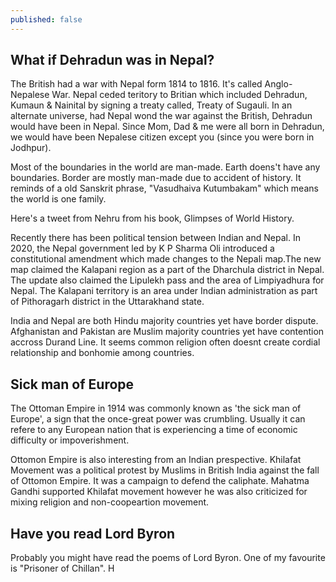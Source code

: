 ```yaml
---
published: false
---
```


## What if Dehradun was in Nepal?

The British had a war with Nepal form 1814 to 1816. It's called Anglo-Nepalese War. Nepal ceded teritory to Britian which included Dehradun, Kumaun & Nainital by signing a treaty called, Treaty of Sugauli. In an alternate universe, had Nepal wond the war against the British, Dehradun would have been in Nepal. Since Mom, Dad & me were all born in Dehradun, we would have been Nepalese citizen except you (since you were born in Jodhpur). 

Most of the boundaries in the world are man-made. Earth doens't have any boundaries. Border are mostly man-made due to accident of history. It reminds of a old Sanskrit phrase, "Vasudhaiva Kutumbakam" which means the world is one family.

Here's a tweet from Nehru from his book, Glimpses of World History.


Recently there has been political tension between Indian and Nepal. In 2020, the Nepal government led by K P Sharma Oli introduced a constitutional amendment which made changes to the Nepali map.The new map claimed the Kalapani region as a part of the Dharchula district in Nepal. The update also claimed the Lipulekh pass and the area of Limpiyadhura for Nepal. The Kalapani territory is an area under Indian administration as part of Pithoragarh district in the Uttarakhand state. 

India and Nepal are both Hindu majority countries yet have border dispute. Afghanistan and Pakistan are Muslim majority countries yet have contention accross Durand Line. It seems common religion often doesnt create cordial relationship and bonhomie among countries.


## Sick man of Europe

The Ottoman Empire in 1914 was commonly known as 'the sick man of Europe', a sign that the once-great power was crumbling. Usually it can refere to any European nation that is experiencing a time of economic difficulty or impoverishment.

Ottomon Empire is also interesting from an Indian prespective. Khilafat Movement was a political protest by Muslims in British India against the fall of Ottomon Empire. It was a campaign to defend the caliphate. Mahatma Gandhi supported Khilafat movement however he was also criticized for mixing religion and non-coopeartion movement. 

## Have you read Lord Byron

Probably you might have read the poems of Lord Byron. One of my favourite is "Prisoner of Chillan".  H



